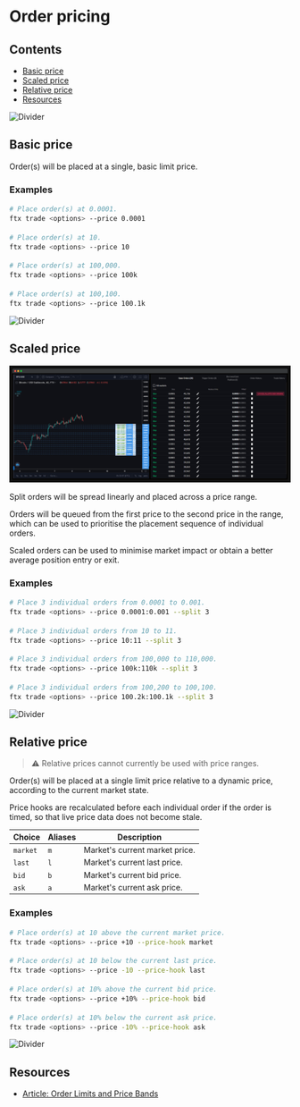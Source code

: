 # Order pricing

## Contents

- [Basic price](#basic-price)
- [Scaled price](#scaled-price)
- [Relative price](#relative-price)
- [Resources](#resources)

![Divider](../../images/divider.png)

## Basic price

Order(s) will be placed at a single, basic limit price.

### Examples

```sh
# Place order(s) at 0.0001.
ftx trade <options> --price 0.0001

# Place order(s) at 10.
ftx trade <options> --price 10

# Place order(s) at 100,000.
ftx trade <options> --price 100k

# Place order(s) at 100,100.
ftx trade <options> --price 100.1k
```

![Divider](../../images/divider.png)

## Scaled price

![Scaled order](../../images/scaled-order.png)

Split orders will be spread linearly and placed across a price range.

Orders will be queued from the first price to the second price in the range, which can be used to prioritise the placement sequence of individual orders.

Scaled orders can be used to minimise market impact or obtain a better average position entry or exit.

### Examples

```sh
# Place 3 individual orders from 0.0001 to 0.001.
ftx trade <options> --price 0.0001:0.001 --split 3

# Place 3 individual orders from 10 to 11.
ftx trade <options> --price 10:11 --split 3

# Place 3 individual orders from 100,000 to 110,000.
ftx trade <options> --price 100k:110k --split 3

# Place 3 individual orders from 100,200 to 100,100.
ftx trade <options> --price 100.2k:100.1k --split 3
```

![Divider](../../images/divider.png)

## Relative price

> ⚠️ Relative prices cannot currently be used with price ranges.

Order(s) will be placed at a single limit price relative to a dynamic price, according to the current market state.

Price hooks are recalculated before each individual order if the order is timed, so that live price data does not become stale.

| Choice   | Aliases | Description                    |
| -------- | ------- | ------------------------------ |
| `market` | `m`     | Market's current market price. |
| `last`   | `l`     | Market's current last price.   |
| `bid`    | `b`     | Market's current bid price.    |
| `ask`    | `a`     | Market's current ask price.    |

### Examples

```sh
# Place order(s) at 10 above the current market price.
ftx trade <options> --price +10 --price-hook market

# Place order(s) at 10 below the current last price.
ftx trade <options> --price -10 --price-hook last

# Place order(s) at 10% above the current bid price.
ftx trade <options> --price +10% --price-hook bid

# Place order(s) at 10% below the current ask price.
ftx trade <options> --price -10% --price-hook ask
```

![Divider](../../images/divider.png)

## Resources

- [Article: Order Limits and Price Bands](https://help.ftx.com/hc/en-us/articles/360027946651-Order-Limits-and-Price-Bands)
